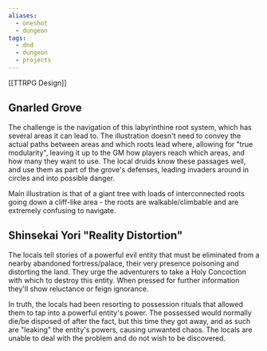 ```yaml
---
aliases:
  - oneshot
  - dungeon
tags:
  - dnd
  - dungeon
  - projects
---
```


[[TTRPG Design]]

## Gnarled Grove

The challenge is the navigation of this labyrinthine root system, which has several areas it can lead to.
The illustration doesn't need to convey the actual paths between areas and which roots lead where, allowing for "true modularity", leaving it up to the GM how players reach which areas, and how many they want to use.
The local druids know these passages well, and use them as part of the grove's defenses, leading invaders around in circles and into possible danger.

Main illustration is that of a giant tree with loads of interconnected roots going down a cliff-like area - the roots are walkable/climbable and are extremely confusing to navigate.


## Shinsekai Yori "Reality Distortion"

The locals tell stories of a powerful evil entity that must be eliminated from a nearby abandoned fortress/palace, their very presence poisoning and distorting the land. They urge the adventurers to take a Holy Concoction with which to destroy this entity. When pressed for further information they'll show reluctance or feign ignorance.

In truth, the locals had been resorting to possession rituals that allowed them to tap into a powerful entity's power. The possessed would normally die/be disposed of after the fact, but this time they got away, and as such are "leaking" the entity's powers, causing unwanted chaos. The locals are unable to deal with the problem and do not wish to be discovered.

